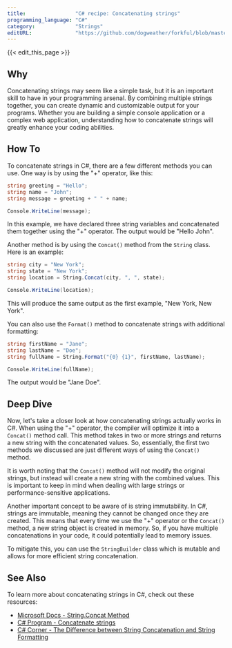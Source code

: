 ```yaml
---
title:                "C# recipe: Concatenating strings"
programming_language: "C#"
category:             "Strings"
editURL:              "https://github.com/dogweather/forkful/blob/master/content/en/c-sharp/concatenating-strings.md"
---
```


{{< edit_this_page >}}

## Why

Concatenating strings may seem like a simple task, but it is an important skill to have in your programming arsenal. By combining multiple strings together, you can create dynamic and customizable output for your programs. Whether you are building a simple console application or a complex web application, understanding how to concatenate strings will greatly enhance your coding abilities.

## How To

To concatenate strings in C#, there are a few different methods you can use. One way is by using the "+" operator, like this:

```C#
string greeting = "Hello";
string name = "John";
string message = greeting + " " + name;

Console.WriteLine(message);
```

In this example, we have declared three string variables and concatenated them together using the "+" operator. The output would be "Hello John".

Another method is by using the `Concat()` method from the `String` class. Here is an example:

```C#
string city = "New York";
string state = "New York";
string location = String.Concat(city, ", ", state);

Console.WriteLine(location);
```

This will produce the same output as the first example, "New York, New York".

You can also use the `Format()` method to concatenate strings with additional formatting:

```C#
string firstName = "Jane";
string lastName = "Doe";
string fullName = String.Format("{0} {1}", firstName, lastName);

Console.WriteLine(fullName);
```

The output would be "Jane Doe".

## Deep Dive

Now, let's take a closer look at how concatenating strings actually works in C#. When using the "+" operator, the compiler will optimize it into a `Concat()` method call. This method takes in two or more strings and returns a new string with the concatenated values. So, essentially, the first two methods we discussed are just different ways of using the `Concat()` method.

It is worth noting that the `Concat()` method will not modify the original strings, but instead will create a new string with the combined values. This is important to keep in mind when dealing with large strings or performance-sensitive applications.

Another important concept to be aware of is string immutability. In C#, strings are immutable, meaning they cannot be changed once they are created. This means that every time we use the "+" operator or the `Concat()` method, a new string object is created in memory. So, if you have multiple concatenations in your code, it could potentially lead to memory issues.

To mitigate this, you can use the `StringBuilder` class which is mutable and allows for more efficient string concatenation.

## See Also

To learn more about concatenating strings in C#, check out these resources:

- [Microsoft Docs - String.Concat Method](https://docs.microsoft.com/en-us/dotnet/api/system.string.concat?view=net-5.0)
- [C# Program - Concatenate strings](https://www.csharpstar.com/c-program-to-concatenate-strings/)
- [C# Corner - The Difference between String Concatenation and String Formatting](https://www.c-sharpcorner.com/UploadFile/97197d/the-difference-between-string-concatenation-and-string-form/)